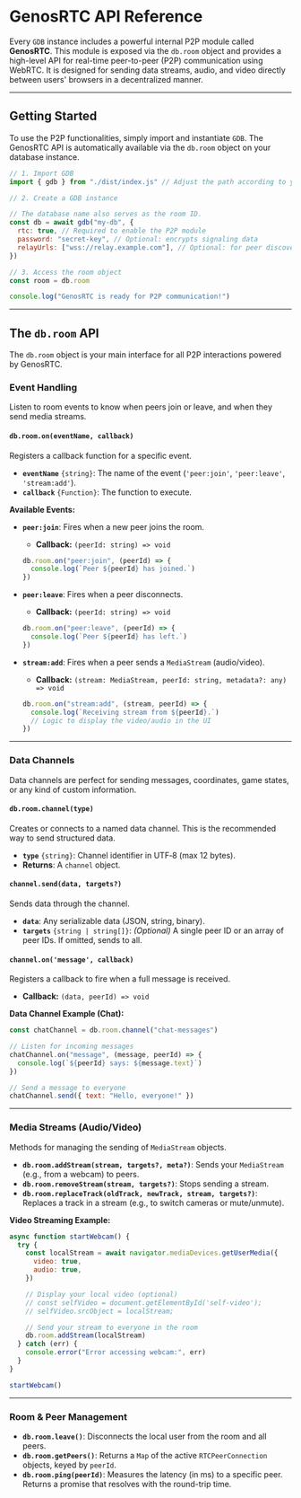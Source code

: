 # GenosRTC API Reference

Every `GDB` instance includes a powerful internal P2P module called **GenosRTC**. This module is exposed via the `db.room` object and provides a high-level API for real-time peer-to-peer (P2P) communication using WebRTC. It is designed for sending data streams, audio, and video directly between users' browsers in a decentralized manner.

---

## Getting Started

To use the P2P functionalities, simply import and instantiate `GDB`. The GenosRTC API is automatically available via the `db.room` object on your database instance.

```javascript
// 1. Import GDB
import { gdb } from "./dist/index.js" // Adjust the path according to your project

// 2. Create a GDB instance

// The database name also serves as the room ID.
const db = await gdb("my-db", {
  rtc: true, // Required to enable the P2P module
  password: "secret-key", // Optional: encrypts signaling data
  relayUrls: ["wss://relay.example.com"], // Optional: for peer discovery
})

// 3. Access the room object
const room = db.room

console.log("GenosRTC is ready for P2P communication!")
```

---

## The `db.room` API

The `db.room` object is your main interface for all P2P interactions powered by GenosRTC.

### Event Handling

Listen to room events to know when peers join or leave, and when they send media streams.

#### `db.room.on(eventName, callback)`

Registers a callback function for a specific event.

- **`eventName`** `{string}`: The name of the event (`'peer:join'`, `'peer:leave'`, `'stream:add'`).
- **`callback`** `{Function}`: The function to execute.

**Available Events:**

- **`peer:join`**: Fires when a new peer joins the room.

  - **Callback:** `(peerId: string) => void`

  ```javascript
  db.room.on("peer:join", (peerId) => {
    console.log(`Peer ${peerId} has joined.`)
  })
  ```

- **`peer:leave`**: Fires when a peer disconnects.

  - **Callback:** `(peerId: string) => void`

  ```javascript
  db.room.on("peer:leave", (peerId) => {
    console.log(`Peer ${peerId} has left.`)
  })
  ```

- **`stream:add`**: Fires when a peer sends a `MediaStream` (audio/video).
  - **Callback:** `(stream: MediaStream, peerId: string, metadata?: any) => void`
  ```javascript
  db.room.on("stream:add", (stream, peerId) => {
    console.log(`Receiving stream from ${peerId}.`)
    // Logic to display the video/audio in the UI
  })
  ```

---

### Data Channels

Data channels are perfect for sending messages, coordinates, game states, or any kind of custom information.

#### `db.room.channel(type)`

Creates or connects to a named data channel. This is the recommended way to send structured data.

- **`type`** `{string}`: Channel identifier in UTF‑8 (max 12 bytes).
- **Returns**: A `channel` object.

#### `channel.send(data, targets?)`

Sends data through the channel.

- **`data`**: Any serializable data (JSON, string, binary).
- **`targets`** `{string | string[]}`: _(Optional)_ A single peer ID or an array of peer IDs. If omitted, sends to all.

#### `channel.on('message', callback)`

Registers a callback to fire when a full message is received.

- **Callback:** `(data, peerId) => void`

**Data Channel Example (Chat):**

```javascript
const chatChannel = db.room.channel("chat-messages")

// Listen for incoming messages
chatChannel.on("message", (message, peerId) => {
  console.log(`${peerId} says: ${message.text}`)
})

// Send a message to everyone
chatChannel.send({ text: "Hello, everyone!" })
```

---

### Media Streams (Audio/Video)

Methods for managing the sending of `MediaStream` objects.

- **`db.room.addStream(stream, targets?, meta?)`**: Sends your `MediaStream` (e.g., from a webcam) to peers.
- **`db.room.removeStream(stream, targets?)`**: Stops sending a stream.
- **`db.room.replaceTrack(oldTrack, newTrack, stream, targets?)`**: Replaces a track in a stream (e.g., to switch cameras or mute/unmute).

**Video Streaming Example:**

```javascript
async function startWebcam() {
  try {
    const localStream = await navigator.mediaDevices.getUserMedia({
      video: true,
      audio: true,
    })

    // Display your local video (optional)
    // const selfVideo = document.getElementById('self-video');
    // selfVideo.srcObject = localStream;

    // Send your stream to everyone in the room
    db.room.addStream(localStream)
  } catch (err) {
    console.error("Error accessing webcam:", err)
  }
}

startWebcam()
```

---

### Room & Peer Management

- **`db.room.leave()`**: Disconnects the local user from the room and all peers.
- **`db.room.getPeers()`**: Returns a `Map` of the active `RTCPeerConnection` objects, keyed by `peerId`.
- **`db.room.ping(peerId)`**: Measures the latency (in ms) to a specific peer. Returns a promise that resolves with the round-trip time.
